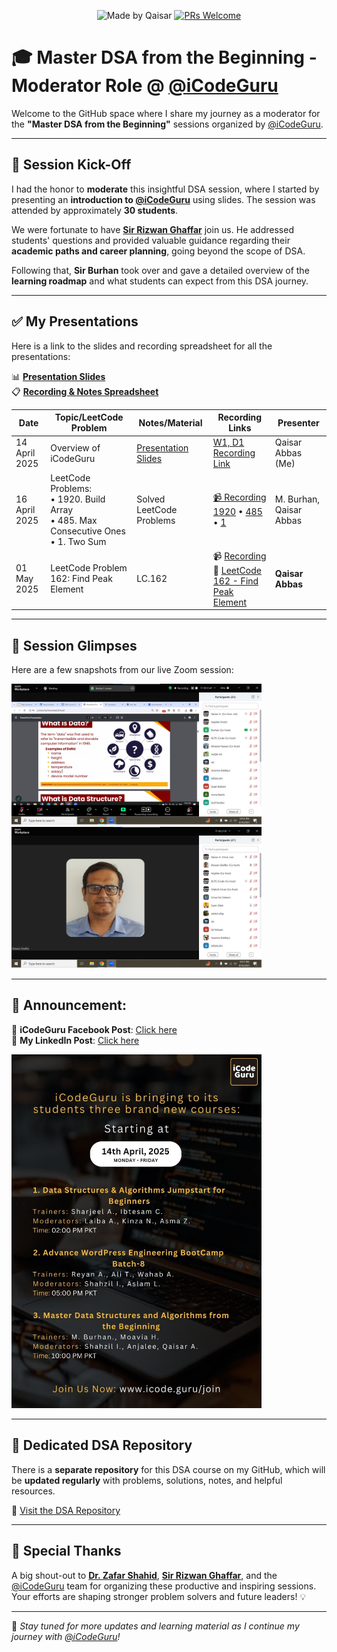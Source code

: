 <div align="center">

![Made by Qaisar](https://img.shields.io/badge/Made%20by-Qaisar%20Abbas-blueviolet)
[![PRs Welcome](https://img.shields.io/badge/PRs-welcome-brightgreen.svg?style=flat-square)](http://makeapullrequest.com)

</div>

# 🎓 Master DSA from the Beginning - Moderator Role @ [@iCodeGuru](https://www.linkedin.com/company/icode-guru/posts/?feedView=all)

Welcome to the GitHub space where I share my journey as a moderator for the **"Master DSA from the Beginning"** sessions organized by [@iCodeGuru](https://www.linkedin.com/company/icode-guru/posts/?feedView=all).

---

## 🚀 Session Kick-Off

I had the honor to **moderate** this insightful DSA session, where I started by presenting an **introduction to [@iCodeGuru](https://www.linkedin.com/company/icode-guru/posts/?feedView=all)** using slides. The session was attended by approximately **30 students**.

We were fortunate to have **[Sir Rizwan Ghaffar](https://www.linkedin.com/in/rizwan-ghaffar-8283231a/)** join us. He addressed students' questions and provided valuable guidance regarding their **academic paths and career planning**, going beyond the scope of DSA.

Following that, **Sir Burhan** took over and gave a detailed overview of the **learning roadmap** and what students can expect from this DSA journey.

---

## ✅ My Presentations

Here is a link to the slides and recording spreadsheet for all the presentations:

📊 **[Presentation Slides](https://docs.google.com/presentation/d/1t-54_e0c0R8zj0xnHd6B-0f1fwrZJhIyqIPNUrkxlIo/edit#slide=id.g1067dbb9740_2_198)**  
📋 **[Recording & Notes Spreadsheet](https://docs.google.com/spreadsheets/d/1Y1Pht64lLuEIIR05i7f1QcO7RaqbLYG4NxNs1u7eIys/edit?gid=0#gid=0)**

| Date        | Topic/LeetCode Problem                 | Notes/Material | Recording Links | Presenter |
|-------------|----------------------------------|----------------|------------------|----------------|
|  14 April 2025 |  Overview of iCodeGuru  | [Presentation Slides](https://docs.google.com/presentation/d/1t-54_e0c0R8zj0xnHd6B-0f1fwrZJhIyqIPNUrkxlIo/edit#slide=id.g1067dbb9740_2_198)  |  [W1, D1 Recording Link](https://www.facebook.com/iCodeguru/videos/9891651877545473) | Qaisar Abbas (Me) |
| 16 April 2025  | LeetCode Problems: <br>• 1920. Build Array <br>• 485. Max Consecutive Ones <br>• 1. Two Sum | Solved LeetCode Problems | [📹 Recording](https://www.facebook.com/iCodeguru/videos/651573680997709/) <br> [1920](https://leetcode.com/problems/build-array-from-permutation/) • [485](https://leetcode.com/problems/max-consecutive-ones/) • [1](https://leetcode.com/problems/two-sum/) | M. Burhan, Qaisar Abbas |
| 01 May 2025    | LeetCode Problem 162: Find Peak Element  |  LC.162      | 📹 [Recording](https://www.facebook.com/iCodeguru/videos/981133884046110/) <br>🔗 [LeetCode 162 - Find Peak Element](https://leetcode.com/problems/find-peak-element/) | **Qaisar Abbas**  |

---

## 📸 Session Glimpses

Here are a few snapshots from our live Zoom session:

<p align="left">
  <img src="DSA W1 D1 img1.jpg" alt="DSA W1 D1 img1" width="400"/>
  <img src="DSA W1 D1 img2.jpg" alt="DSA W1 D1 img2" width="400"/>
</p>

---

## 📢 **Announcement:**

📣 **iCodeGuru Facebook Post**: [Click here](https://www.facebook.com/share/p/1F31YvWdEk/)  
📣 **My LinkedIn Post**: [Click here](https://www.linkedin.com/feed/update/urn:li:activity:7317296386029314048/) 

<p align="left">
  <img src="Master Data Structures and Algorithms from the Beginning 10PM.jpg" alt="Master Data Structures and Algorithms from the Beginning 10PM.jpg" width="400"/>
</p>

---
## 📂 Dedicated DSA Repository

There is a **separate repository** for this DSA course on my GitHub, which will be **updated regularly** with problems, solutions, notes, and helpful resources.

🔗 [Visit the DSA Repository](https://github.com/QaisarAbbas2024/Master-DSA-from-the-Beginning)

---
## 🙌 Special Thanks

A big shout-out to **[Dr. Zafar Shahid](https://www.linkedin.com/in/zafarshahid/)**, **[Sir Rizwan Ghaffar](https://www.linkedin.com/in/rizwan-ghaffar-8283231a/)**, and the [@iCodeGuru](https://www.linkedin.com/company/icode-guru/posts/?feedView=all) team for organizing these productive and inspiring sessions. Your efforts are shaping stronger problem solvers and future leaders! 💡

---

📌 *Stay tuned for more updates and learning material as I continue my journey with [@iCodeGuru](https://www.linkedin.com/company/icode-guru/posts/?feedView=all)!*
